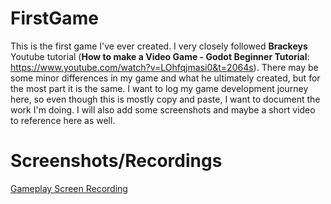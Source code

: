 # FirstGame

This is the first game I've ever created. I very closely followed **Brackeys** Youtube tutorial (**How to make a Video Game - Godot Beginner Tutorial**: https://www.youtube.com/watch?v=LOhfqjmasi0&t=2064s). There may be some minor differences in my game and what he ultimately created, but for the most part it is the same. I want to log my game development journey here, so even though this is mostly copy and paste, I want to document the work I'm doing. I will also add some screenshots and maybe a short video to reference here as well. 

# Screenshots/Recordings

[Gameplay Screen Recording](./Brackeys_FirstGame_ScreenRecording.mp4)